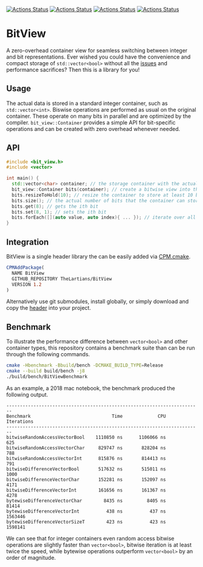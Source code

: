 [![Actions Status](https://github.com/TheLartians/BitView/workflows/MacOS/badge.svg)](https://github.com/TheLartians/CPM.cmake/actions)
[![Actions Status](https://github.com/TheLartians/BitView/workflows/Windows/badge.svg)](https://github.com/TheLartians/CPM.cmake/actions)
[![Actions Status](https://github.com/TheLartians/BitView/workflows/Ubuntu/badge.svg)](https://github.com/TheLartians/CPM.cmake/actions)
[![Actions Status](https://github.com/TheLartians/BitView/workflows/Style/badge.svg)](https://github.com/TheLartians/CPM.cmake/actions)

# BitView

A zero-overhead container view for seamless switching between integer and bit representations.
Ever wished you could have the convenience and compact storage of `std::vector<bool>` without all the [issues](http://www.gotw.ca/publications/N1211.pdf) and performance sacrifices?
Then this is a library for you!

## Usage

The actual data is stored in a standard integer container, such as `std::vector<int>`.
Biswise operations are performed as usual on the original container.
These operate on many bits in parallel and are optimized by the compiler.
`bit_view::Container` provides a simple API for bit-specific operations and can be created with zero overhead whenever needed.

## API

```cpp
#include <bit_view.h>
#include <vector>

int main() {
  std::vector<char> container; // the storage container with the actual data
  bit_view::Container bits(container); // create a bitwise view into the container
  bits.resizeToHold(10); // resize the container to store at least 10 bits
  bits.size(); // the actual number of bits that the container can store
  bits.get(8); // gets the ith bit
  bits.set(8, 1); // sets the ith bit
  bits.forEach([](auto value, auto index){ ... }); // iterate over all bits
}
```

## Integration

BitView is a single header library the can be easily added via [CPM.cmake](https://github.com/TheLartians/CPM.cmake).

```cmake
CPMAddPackage(
  NAME BitView
  GITHUB_REPOSITORY TheLartians/BitView
  VERSION 1.2
)
```

Alternatively use git submodules, install globally, or simply download and copy the [header](include/bit_view.h) into your project.

## Benchmark

To illustrate the performance difference between `vector<bool>` and other container types, this repository contains a benchmark suite than  can be run through the following commands.

```bash
cmake -Hbenchmark -Bbuild/bench -DCMAKE_BUILD_TYPE=Release
cmake --build build/bench -j8
./build/bench/BitViewBenchmark
```

As an example, a 2018 mac notebook, the benchmark produced the following output.

```
------------------------------------------------------------------------
Benchmark                              Time             CPU   Iterations
------------------------------------------------------------------------
bitwiseRandomAccessVectorBool    1110850 ns      1106066 ns          625
bitwiseRandomAccessVectorChar     829747 ns       828204 ns          788
bitwiseRandomAccessVectorInt      815876 ns       814413 ns          791
bitwiseDifferenceVectorBool       517632 ns       515011 ns         1000
bitwiseDifferenceVectorChar       152281 ns       152097 ns         4171
bitwiseDifferenceVectorInt        161656 ns       161367 ns         4278
bytewiseDifferenceVectorChar        8435 ns         8405 ns        81414
bytewiseDifferenceVectorInt          438 ns          437 ns      1563446
bytewiseDifferenceVectorSizeT        423 ns          423 ns      1598141
```

We can see that for integer containers even random access bitwise operations are slightly faster than `vector<bool>`, bitwise iteration is at least twice the speed, while bytewise operations outperform `vector<bool>` by an order of magnitude.
